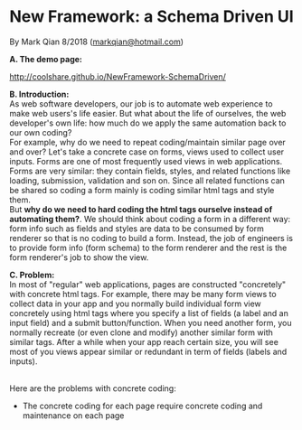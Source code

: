 New Framework: a Schema Driven UI
=================================

By Mark Qian 8/2018 (markqian@hotmail.com)

<b>A. The demo page:</b> 

http://coolshare.github.io/NewFramework-SchemaDriven/

<b>B. Introduction:</b><br/>
As web software developers, our job is to automate web experience to make web users's life easier. But what about the life of ourselves, the web developer's own life: how much do we apply the same automation back to our own coding?<br/> 
For example, why do we need to repeat coding/maintain similar page over and over? Let's take a concrete case on forms, views used to collect user inputs. Forms are one of most frequently used views in web applications. Forms are very similar: they contain fields, styles, and related functions like loading, submission, validation and son on. Since all related functions can be shared so coding a form mainly is coding similar html tags and style them.<br/>
But <b>why do we need to hard coding the html tags ourselve instead of automating them?</b>. We should think about coding a form in a different way: form info such as fields and styles are data to be consumed by form renderer so that is no coding to build a form. Instead, the job of engineers is to provide form info (form schema) to the form renderer and the rest is the form renderer's job to show the view.    

<b>C. Problem:</b><br/>
In most of "regular" web applications, pages are constructed "concretely" with concrete html tags. For example, there may be many form views to collect data in your app and you normally build individual form view concretely using html tags where you specify a list of fields (a label and an input field) and a submit button/function. When you need another form, you normally recreate (or even clone and modify) another similar form with similar tags. After a while when your app reach certain size, you will see most of you views appear similar or redundant in term of fields (labels and inputs). <br/><br/>

Here are the problems with concrete coding:<br/>
<ul><li>The concrete coding for each page require concrete coding and maintenance on each page
</ul>


